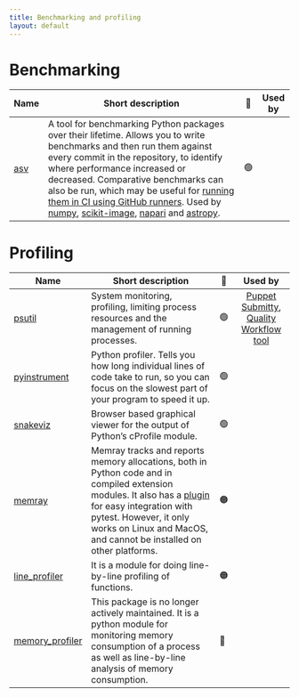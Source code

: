 ```yaml
---
title: Benchmarking and profiling
layout: default
---
```


# Benchmarking

| Name                                         | Short description                                                                                                                                                                                                                                                                                                                                                                                                                                                                                                                                                                                                                                                                       | 🚦  | Used by |
| -------------------------------------------- | --------------------------------------------------------------------------------------------------------------------------------------------------------------------------------------------------------------------------------------------------------------------------------------------------------------------------------------------------------------------------------------------------------------------------------------------------------------------------------------------------------------------------------------------------------------------------------------------------------------------------------------------------------------------------------------- | --- | :-----: |
| [asv](https://asv.readthedocs.io/en/stable/) | A tool for benchmarking Python packages over their lifetime. Allows you to write benchmarks and then run them against every commit in the repository, to identify where performance increased or decreased. Comparative benchmarks can also be run, which may be useful for [running them in CI using GitHub runners](https://labs.quansight.org/blog/2021/08/github-actions-benchmarks). Used by [numpy](https://github.com/numpy/numpy/tree/main/benchmarks), [scikit-image](https://github.com/scikit-image/scikit-image/tree/main/benchmarks), [napari](https://github.com/napari/napari/tree/main/napari/benchmarks) and [astropy](https://github.com/astropy/astropy-benchmarks). | 🟢  |         |

# Profiling

| Name                                                          | Short description                                                                                                                                                                                                                                                                                     | 🚦  |                                                        Used by                                                        |
| ------------------------------------------------------------- | ----------------------------------------------------------------------------------------------------------------------------------------------------------------------------------------------------------------------------------------------------------------------------------------------------- | --- | :-------------------------------------------------------------------------------------------------------------------: |
| [psutil](https://psutil.readthedocs.io/en/latest/)            | System monitoring, profiling, limiting process resources and the management of running processes.                                                                                                                                                                                                     | 🟢  | [Puppet Submitty](https://github.com/UCL-ARC/puppet-submitty), [Quality Workflow tool](https://github.com/UCL-ARC/qw) |
| [pyinstrument](https://pyinstrument.readthedocs.io/en/stable) | Python profiler. Tells you how long individual lines of code take to run, so you can focus on the slowest part of your program to speed it up.                                                                                                                                                        | 🟢  |                                                                                                                       |
| [snakeviz](https://jiffyclub.github.io/snakeviz/)             | Browser based graphical viewer for the output of Python’s cProfile module.                                                                                                                                                                                                                            | 🟢  |
| [memray](https://bloomberg.github.io/memray/)                 | Memray tracks and reports memory allocations, both in Python code and in compiled extension modules. It also has a [plugin](https://pytest-memray.readthedocs.io/en/latest/) for easy integration with pytest. However, it only works on Linux and MacOS, and cannot be installed on other platforms. | 🟠  |                                                                                                                       |
| [line_profiler](https://pypi.org/project/line-profiler/)      | It is a module for doing line-by-line profiling of functions.                                                                                                                                                                                                                                         | 🟠  |                                                                                                                       |
| [memory_profiler](https://pypi.org/project/memory-profiler/)  | This package is no longer actively maintained. It is a python module for monitoring memory consumption of a process as well as line-by-line analysis of memory consumption.                                                                                                                           | 🔴  |                                                                                                                       |
